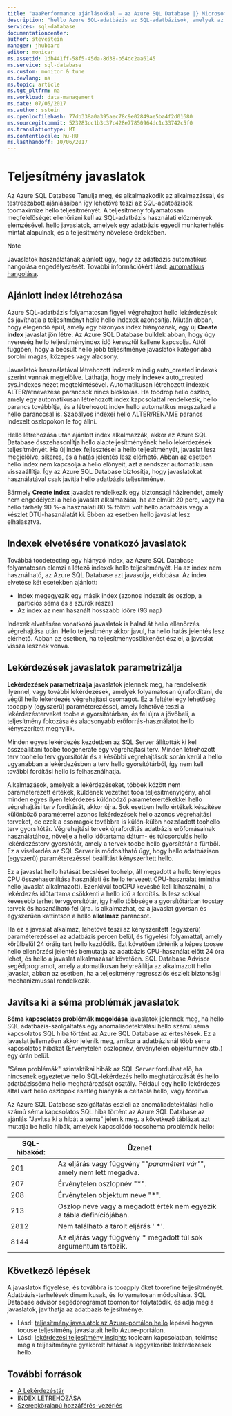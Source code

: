 ```yaml
---
title: "aaaPerformance ajánlásokkal – az Azure SQL Database |} Microsoft Docs"
description: "hello Azure SQL-adatbázis az SQL-adatbázisok, amelyek az aktuális lekérdezés teljesítményének vonatkozó javaslatokkal szolgál."
services: sql-database
documentationcenter: 
author: stevestein
manager: jhubbard
editor: monicar
ms.assetid: 1db441ff-58f5-45da-8d38-b54dc2aa6145
ms.service: sql-database
ms.custom: monitor & tune
ms.devlang: na
ms.topic: article
ms.tgt_pltfrm: na
ms.workload: data-management
ms.date: 07/05/2017
ms.author: sstein
ms.openlocfilehash: 77db338a0a395aec78c9e02849ae5ba4f2d01680
ms.sourcegitcommit: 523283cc1b3c37c428e77850964dc1c33742c5f0
ms.translationtype: MT
ms.contentlocale: hu-HU
ms.lasthandoff: 10/06/2017
---
```

# <a name="performance-recommendations"></a>Teljesítmény javaslatok

Az Azure SQL Database Tanulja meg, és alkalmazkodik az alkalmazással, és testreszabott ajánlásaiban így lehetővé teszi az SQL-adatbázisok toomaximize hello teljesítményét. A teljesítmény folyamatosan megfelelőségét ellenőrizni kell az SQL-adatbázis használati előzmények elemzésével. hello javaslatok, amelyek egy adatbázis egyedi munkaterhelés mintát alapulnak, és a teljesítmény növelése érdekében.

> [!NOTE]
> Javaslatok használatának ajánlott úgy, hogy az adatbázis automatikus hangolása engedélyezését. További információkért lásd: [automatikus hangolása](sql-database-automatic-tuning.md).
>

## <a name="create-index-recommendations"></a>Ajánlott index létrehozása
Azure SQL-adatbázis folyamatosan figyeli végrehajtott hello lekérdezések és javíthatja a teljesítményt hello hello indexek azonosítja. Miután abban, hogy elegendő épül, amely egy bizonyos index hiányoznak, egy új **Create index** javaslat jön létre. Az Azure SQL Database buildek abban, hogy úgy nyereség hello teljesítményindex idő keresztül kellene kapcsolja. Attól függően, hogy a becsült hello jobb teljesítménye javaslatok kategóriába sorolni magas, közepes vagy alacsony. 

Javaslatok használatával létrehozott indexek mindig auto_created indexek szerint vannak megjelölve. Láthatja, hogy mely indexek auto_created sys.indexes nézet megtekintésével. Automatikusan létrehozott indexek ALTER/átnevezése parancsok nincs blokkolás. Ha toodrop hello oszlop, amely egy automatikusan létrehozott index kapcsolattal rendelkezik, hello parancs továbbítja, és a létrehozott index hello automatikus megszakad a hello paranccsal is. Szabályos indexei hello ALTER/RENAME parancs indexelt oszlopokon le fog állni.

Hello létrehozása után ajánlott index alkalmazzák, akkor az Azure SQL Database összehasonlítja hello alapteljesítményének hello lekérdezések teljesítményét. Ha új index fejlesztései a hello teljesítményét, javaslat lesz megjelölve, sikeres, és a hatás jelentés lesz elérhető. Abban az esetben hello index nem kapcsolja a hello előnyeit, azt a rendszer automatikusan visszaállítja. Így az Azure SQL Database biztosítja, hogy javaslatokat használatával csak javítja hello adatbázis teljesítménye.

Bármely **Create index** javaslat rendelkezik egy biztonsági házirendet, amely nem engedélyezi a hello javaslat alkalmazása, ha az elmúlt 20 perc, vagy ha hello tárhely 90 %-a használati 80 % fölötti volt hello adatbázis vagy a készlet DTU-használatát ki. Ebben az esetben hello javaslat lesz elhalasztva.

## <a name="drop-index-recommendations"></a>Indexek elvetésére vonatkozó javaslatok
Továbbá toodetecting egy hiányzó index, az Azure SQL Database folyamatosan elemzi a létező indexek hello teljesítményét. Ha az index nem használható, az Azure SQL Database azt javasolja, eldobása. Az index elvetése két esetekben ajánlott:
* Index megegyezik egy másik index (azonos indexelt és oszlop, a partíciós séma és a szűrők része)
* Az index az nem használt hosszabb időre (93 nap)

Indexek elvetésére vonatkozó javaslatok is halad át hello ellenőrzés végrehajtása után. Hello teljesítmény akkor javul, ha hello hatás jelentés lesz elérhető. Abban az esetben, ha teljesítménycsökkenést észlel, a javaslat vissza lesznek vonva.


## <a name="parameterize-queries-recommendations"></a>Lekérdezések javaslatok parametrizálja
**Lekérdezések parametrizálja** javaslatok jelennek meg, ha rendelkezik ilyennel, vagy további lekérdezések, amelyek folyamatosan újrafordítani, de végül hello lekérdezés végrehajtási csomagot. Ez a feltétel egy lehetőség tooapply (egyszerű) paraméterezéssel, amely lehetővé teszi a lekérdezésterveket toobe a gyorsítótárban, és fel újra a jövőbeli, a teljesítmény fokozása és alacsonyabb erőforrás-használatot hello kényszerített megnyílik. 

Minden egyes lekérdezés kezdetben az SQL Server állították ki kell összeállítani toobe toogenerate egy végrehajtási terv. Minden létrehozott terv toohello terv gyorsítótár és a későbbi végrehajtások során kerül a hello ugyanabban a lekérdezésben a terv hello gyorsítótárból, így nem kell további fordítási hello is felhasználhatja. 

Alkalmazások, amelyek a lekérdezéseket, többek között nem paraméterezett értékek, küldenek vezethet tooa teljesítményigény, ahol minden egyes ilyen lekérdezés különböző paraméterértékekkel hello végrehajtási terv fordítását, akkor újra. Sok esetben hello értékek készítése különböző paraméterrel azonos lekérdezések hello azonos végrehajtási terveket, de ezek a csomagok továbbra is külön-külön hozzáadott toohello terv gyorsítótár. Végrehajtási tervek újrafordítás adatbázis erőforrásainak használatához, növelje a hello időtartama dátum- és túlcsordulás hello lekérdezésterv gyorsítótár, amely a tervek toobe hello gyorsítótár a fürtből. Ez a viselkedés az SQL Server is módosítható úgy, hogy hello adatbázison (egyszerű) paraméterezéssel beállítást kényszerített hello. 

Ez a javaslat hello hatását becslései toohelp, áll megadott a hello tényleges CPU összehasonlítása használati és hello tervezett CPU-használat (mintha hello javaslat alkalmazott). Ezenkívül tooCPU kevésbé kell kihasználni, a lekérdezés időtartama csökkenti a hello idő a fordítás. Is lesz sokkal kevesebb terhet tervgyorsítótár, így hello többsége a gyorsítótárban toostay tervek és használható fel újra. Is alkalmazhat, ez a javaslat gyorsan és egyszerűen kattintson a hello **alkalmaz** parancsot. 

Ha ez a javaslat alkalmaz, lehetővé teszi az kényszerített (egyszerű) paraméterezéssel az adatbázis percen belül, és figyelési folyamattal, amely körülbelül 24 óráig tart hello kezdődik. Ezt követően történik a képes toosee hello ellenőrzési jelentés bemutatja az adatbázis CPU-használat előtt 24 óra lehet, és hello a javaslat alkalmazását követően. SQL Database Advisor segédprogramot, amely automatikusan helyreállítja az alkalmazott hello javaslat, abban az esetben, ha a teljesítmény regressziós észlelt biztonsági mechanizmussal rendelkezik.

## <a name="fix-schema-issues-recommendations"></a>Javítsa ki a séma problémák javaslatok
**Séma kapcsolatos problémák megoldása** javaslatok jelennek meg, ha hello SQL adatbázis-szolgáltatás egy anomáliadetektálási hello számú séma kapcsolatos SQL hiba történt az Azure SQL Database az értesítések. Ez a javaslat jellemzően akkor jelenik meg, amikor a adatbázisnál több séma kapcsolatos hibákat (Érvénytelen oszlopnév, érvénytelen objektumnév stb.) egy órán belül.

"Séma problémák" szintaktikai hibák az SQL Server fordulhat elő, ha nincsenek egyeztetve hello SQL-lekérdezés hello meghatározását és hello adatbázisséma hello meghatározását osztály. Például egy hello lekérdezés által várt hello oszlopok esetleg hiányzik a céltábla hello, vagy fordítva. 

Az Azure SQL Database szolgáltatás észleli az anomáliadetektálási hello számú séma kapcsolatos SQL hiba történt az Azure SQL Database az ajánlás "Javítsa ki a hibát a séma" jelenik meg. a következő táblázat azt mutatja be hello hibák, amelyek kapcsolódó tooschema problémák hello:

| SQL-hibakód: | Üzenet |
| --- | --- |
| 201 |Az eljárás vagy függvény "*"paramétert vár"*", amely nem lett megadva. |
| 207 |Érvénytelen oszlopnév "*". |
| 208 |Érvénytelen objektum neve "*". |
| 213 |Oszlop neve vagy a megadott érték nem egyezik a tábla definíciójában. |
| 2812 |Nem található a tárolt eljárás ' *'. |
| 8144 |Az eljárás vagy függvény * megadott túl sok argumentum tartozik. |

## <a name="next-steps"></a>Következő lépések
A javaslatok figyelése, és továbbra is tooapply őket toorefine teljesítményét. Adatbázis-terhelések dinamikusak, és folyamatosan módosítása. SQL Database advisor segédprogramot toomonitor folytatódik, és adja meg a javaslatok, javíthatja az adatbázis teljesítménye. 

* Lásd: [teljesítmény javaslatok az Azure-portálon hello](sql-database-advisor-portal.md) lépései hogyan toouse teljesítmény javaslatait hello Azure-portálon.
* Lásd: [lekérdezési teljesítmény Insights](sql-database-query-performance.md) toolearn kapcsolatban, tekintse meg a teljesítményre gyakorolt hatását a leggyakoribb lekérdezések hello.

## <a name="additional-resources"></a>További források
* [A Lekérdezéstár](https://msdn.microsoft.com/library/dn817826.aspx)
* [INDEX LÉTREHOZÁSA](https://msdn.microsoft.com/library/ms188783.aspx)
* [Szerepköralapú hozzáférés-vezérlés](../active-directory/role-based-access-control-what-is.md)

